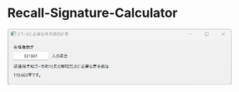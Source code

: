 # Recall-Signature-Calculator
![サムネイル画像](https://github.com/r-1317/Recall-Signature-Calculator/blob/main/ScreenShot.png)
<!--stackedit_data:
eyJoaXN0b3J5IjpbLTE0MzI0NzM5NzYsNzMwOTk4MTE2XX0=
-->